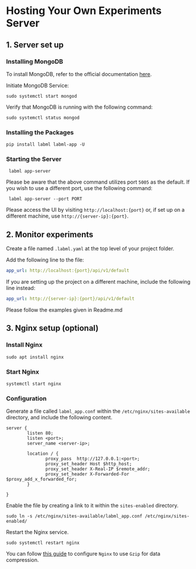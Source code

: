 # Hosting Your Own Experiments Server

## 1. Server set up

### Installing MongoDB

To install MongoDB, refer to the official
documentation [here](https://www.mongodb.com/docs/manual/tutorial/install-mongodb-on-ubuntu/).

Initiate MongoDB Service:

```commandline
sudo systemctl start mongod
```

Verify that MongoDB is running with the following command:

```commandline
sudo systemctl status mongod
```

### Installing the Packages

```commandline
pip install labml labml-app -U
```

### Starting the Server

```commandline
 labml app-server
```

Please be aware that the above command utilizes port `5005` as the default. If you wish to use a different port, use the
following command:

```commandline
 labml app-server --port PORT
```

Please access the UI by visiting `http://localhost:{port}` or, if set up on a different machine,
use `http://{server-ip}:{port}`.

## 2. Monitor experiments

Create a file named `.labml.yaml` at the top level of your project folder.

Add the following line to the file:

```yaml
app_url: http://localhost:{port}/api/v1/default
```

If you are setting up the project on a different machine, include the following line instead:

```yaml
app_url: http://{server-ip}:{port}/api/v1/default
```

Please follow the examples given in Readme.md 

## 3. Nginx setup (optional)

### Install Nginx

```commandline
sudo apt install nginx
```

### Start Nginx

```commandline
systemctl start nginx
```

### Configuration

Generate a file called `labml_app.conf` within the `/etc/nginx/sites-available` directory, and include the following
content.

```nginx configuration
server {
        listen 80;
        listen <port>;
        server_name <server-ip>;

        location / {
               proxy_pass  http://127.0.0.1:<port>;
               proxy_set_header Host $http_host;
               proxy_set_header X-Real-IP $remote_addr;
               proxy_set_header X-Forwarded-For $proxy_add_x_forwarded_for;
        }

}
```

Enable the file by creating a link to it within the `sites-enabled` directory.

```commandline
sudo ln -s /etc/nginx/sites-available/labml_app.conf /etc/nginx/sites-enabled/
```

Restart the Nginx service.

```commandline
sudo systemctl restart nginx
```

You can
follow [this guide](https://www.digitalocean.com/community/tutorials/how-to-improve-website-performance-using-gzip-and-nginx-on-ubuntu-20-04)
to configure `Nginx` to use `Gzip` for data compression.